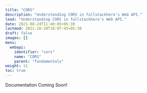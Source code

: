 ```yaml
---
title: "CORS"
description: "Understanding CORS in fullstackhero's Web API."
lead: "Understanding CORS in fullstackhero's Web API."
date: 2021-08-24T11:40:05+05:30
lastmod: 2021-10-28T10:07:45+05:30
draft: false
images: []
menu:
  webapi:
    identifier: "cors"
    name: "CORS"
    parent: "fundamentals"
weight: 11
toc: true
---
```


Documentation Coming Soon!
